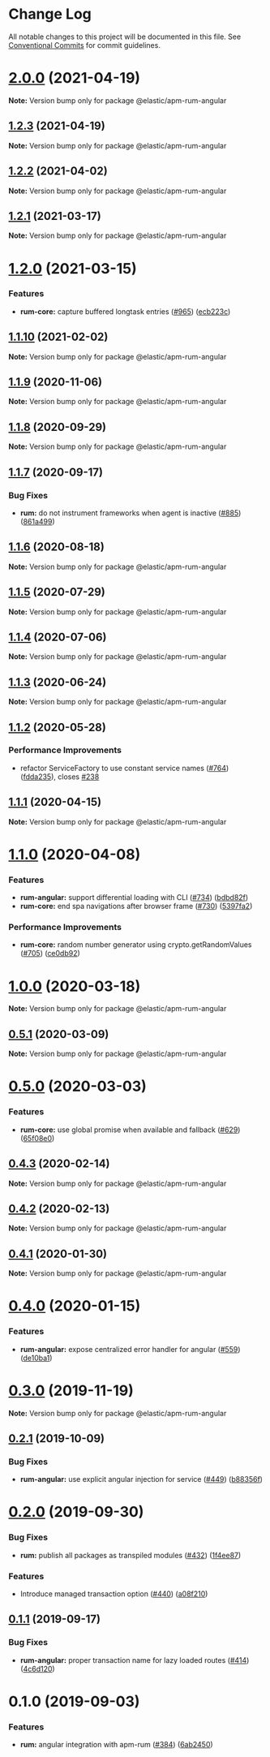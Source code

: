 # Change Log

All notable changes to this project will be documented in this file.
See [Conventional Commits](https://conventionalcommits.org) for commit guidelines.

# [2.0.0](https://github.com/elastic/apm-agent-rum-js/compare/@elastic/apm-rum-angular@1.2.3...@elastic/apm-rum-angular@2.0.0) (2021-04-19)

**Note:** Version bump only for package @elastic/apm-rum-angular





## [1.2.3](https://github.com/elastic/apm-agent-rum-js/compare/@elastic/apm-rum-angular@1.2.2...@elastic/apm-rum-angular@1.2.3) (2021-04-19)

**Note:** Version bump only for package @elastic/apm-rum-angular





## [1.2.2](https://github.com/elastic/apm-agent-rum-js/compare/@elastic/apm-rum-angular@1.2.1...@elastic/apm-rum-angular@1.2.2) (2021-04-02)

**Note:** Version bump only for package @elastic/apm-rum-angular





## [1.2.1](https://github.com/elastic/apm-agent-rum-js/compare/@elastic/apm-rum-angular@1.2.0...@elastic/apm-rum-angular@1.2.1) (2021-03-17)

**Note:** Version bump only for package @elastic/apm-rum-angular





# [1.2.0](https://github.com/elastic/apm-agent-rum-js/compare/@elastic/apm-rum-angular@1.1.10...@elastic/apm-rum-angular@1.2.0) (2021-03-15)


### Features

* **rum-core:** capture buffered longtask entries ([#965](https://github.com/elastic/apm-agent-rum-js/issues/965)) ([ecb223c](https://github.com/elastic/apm-agent-rum-js/commit/ecb223c95453bd57d3fc17a392acb96f80c138f4))





## [1.1.10](https://github.com/elastic/apm-agent-rum-js/compare/@elastic/apm-rum-angular@1.1.9...@elastic/apm-rum-angular@1.1.10) (2021-02-02)

**Note:** Version bump only for package @elastic/apm-rum-angular





## [1.1.9](https://github.com/elastic/apm-agent-rum-js/compare/@elastic/apm-rum-angular@1.1.8...@elastic/apm-rum-angular@1.1.9) (2020-11-06)

**Note:** Version bump only for package @elastic/apm-rum-angular





## [1.1.8](https://github.com/elastic/apm-agent-rum-js/compare/@elastic/apm-rum-angular@1.1.7...@elastic/apm-rum-angular@1.1.8) (2020-09-29)

**Note:** Version bump only for package @elastic/apm-rum-angular





## [1.1.7](https://github.com/elastic/apm-agent-rum-js/compare/@elastic/apm-rum-angular@1.1.6...@elastic/apm-rum-angular@1.1.7) (2020-09-17)


### Bug Fixes

* **rum:** do not instrument frameworks when agent is inactive ([#885](https://github.com/elastic/apm-agent-rum-js/issues/885)) ([861a499](https://github.com/elastic/apm-agent-rum-js/commit/861a499b0fa6f524e590a2e8368e8e1a2bbac684))





## [1.1.6](https://github.com/elastic/apm-agent-rum-js/compare/@elastic/apm-rum-angular@1.1.5...@elastic/apm-rum-angular@1.1.6) (2020-08-18)

**Note:** Version bump only for package @elastic/apm-rum-angular





## [1.1.5](https://github.com/elastic/apm-agent-rum-js/compare/@elastic/apm-rum-angular@1.1.4...@elastic/apm-rum-angular@1.1.5) (2020-07-29)

**Note:** Version bump only for package @elastic/apm-rum-angular





## [1.1.4](https://github.com/elastic/apm-agent-rum-js/compare/@elastic/apm-rum-angular@1.1.3...@elastic/apm-rum-angular@1.1.4) (2020-07-06)

**Note:** Version bump only for package @elastic/apm-rum-angular





## [1.1.3](https://github.com/elastic/apm-agent-rum-js/compare/@elastic/apm-rum-angular@1.1.2...@elastic/apm-rum-angular@1.1.3) (2020-06-24)

**Note:** Version bump only for package @elastic/apm-rum-angular





## [1.1.2](https://github.com/elastic/apm-agent-rum-js/compare/@elastic/apm-rum-angular@1.1.1...@elastic/apm-rum-angular@1.1.2) (2020-05-28)


### Performance Improvements

* refactor ServiceFactory to use constant service names ([#764](https://github.com/elastic/apm-agent-rum-js/issues/764)) ([fdda235](https://github.com/elastic/apm-agent-rum-js/commit/fdda23555b418166727d85f143e84a16079d83e6)), closes [#238](https://github.com/elastic/apm-agent-rum-js/issues/238)





## [1.1.1](https://github.com/elastic/apm-agent-rum-js/compare/@elastic/apm-rum-angular@1.1.0...@elastic/apm-rum-angular@1.1.1) (2020-04-15)

**Note:** Version bump only for package @elastic/apm-rum-angular





# [1.1.0](https://github.com/elastic/apm-agent-rum-js/compare/@elastic/apm-rum-angular@1.0.0...@elastic/apm-rum-angular@1.1.0) (2020-04-08)


### Features

* **rum-angular:** support differential loading with CLI ([#734](https://github.com/elastic/apm-agent-rum-js/issues/734)) ([bdbd82f](https://github.com/elastic/apm-agent-rum-js/commit/bdbd82f36759a5fc1d3e6ae3fea1e77e4a3d58de))
* **rum-core:** end spa navigations after browser frame ([#730](https://github.com/elastic/apm-agent-rum-js/issues/730)) ([5397fa2](https://github.com/elastic/apm-agent-rum-js/commit/5397fa22eb88c080f7a6d07ef5b89dfefc572fb3))


### Performance Improvements

* **rum-core:** random number generator using crypto.getRandomValues ([#705](https://github.com/elastic/apm-agent-rum-js/issues/705)) ([ce0db92](https://github.com/elastic/apm-agent-rum-js/commit/ce0db92d1ba057def0c81595340de4e9e59c4872))





# [1.0.0](https://github.com/elastic/apm-agent-rum-js/compare/@elastic/apm-rum-angular@0.5.1...@elastic/apm-rum-angular@1.0.0) (2020-03-18)

**Note:** Version bump only for package @elastic/apm-rum-angular





## [0.5.1](https://github.com/elastic/apm-agent-rum-js/compare/@elastic/apm-rum-angular@0.5.0...@elastic/apm-rum-angular@0.5.1) (2020-03-09)

**Note:** Version bump only for package @elastic/apm-rum-angular





# [0.5.0](https://github.com/elastic/apm-agent-rum-js/compare/@elastic/apm-rum-angular@0.4.3...@elastic/apm-rum-angular@0.5.0) (2020-03-03)


### Features

* **rum-core:** use global promise when available and fallback ([#629](https://github.com/elastic/apm-agent-rum-js/issues/629)) ([65f08e0](https://github.com/elastic/apm-agent-rum-js/commit/65f08e06d2819a5ba76f476d9a4bc1dfd7fe788b))





## [0.4.3](https://github.com/elastic/apm-agent-rum-js/compare/@elastic/apm-rum-angular@0.4.2...@elastic/apm-rum-angular@0.4.3) (2020-02-14)

**Note:** Version bump only for package @elastic/apm-rum-angular





## [0.4.2](https://github.com/elastic/apm-agent-rum-js/compare/@elastic/apm-rum-angular@0.4.1...@elastic/apm-rum-angular@0.4.2) (2020-02-13)

**Note:** Version bump only for package @elastic/apm-rum-angular





## [0.4.1](https://github.com/elastic/apm-agent-rum-js/compare/@elastic/apm-rum-angular@0.4.0...@elastic/apm-rum-angular@0.4.1) (2020-01-30)

**Note:** Version bump only for package @elastic/apm-rum-angular





# [0.4.0](https://github.com/elastic/apm-agent-rum-js/compare/@elastic/apm-rum-angular@0.3.0...@elastic/apm-rum-angular@0.4.0) (2020-01-15)


### Features

* **rum-angular:** expose centralized error handler for angular ([#559](https://github.com/elastic/apm-agent-rum-js/issues/559)) ([de10ba1](https://github.com/elastic/apm-agent-rum-js/commit/de10ba121901aa9b181713f8d761a5cb165d6fa6))





# [0.3.0](https://github.com/elastic/apm-agent-rum-js/compare/@elastic/apm-rum-angular@0.2.1...@elastic/apm-rum-angular@0.3.0) (2019-11-19)

**Note:** Version bump only for package @elastic/apm-rum-angular





## [0.2.1](https://github.com/elastic/apm-agent-rum-js/compare/@elastic/apm-rum-angular@0.2.0...@elastic/apm-rum-angular@0.2.1) (2019-10-09)


### Bug Fixes

* **rum-angular:** use explicit angular injection for service ([#449](https://github.com/elastic/apm-agent-rum-js/issues/449)) ([b88356f](https://github.com/elastic/apm-agent-rum-js/commit/b88356f))





# [0.2.0](https://github.com/elastic/apm-agent-rum-js/compare/@elastic/apm-rum-angular@0.1.1...@elastic/apm-rum-angular@0.2.0) (2019-09-30)


### Bug Fixes

* **rum:** publish all packages as transpiled modules ([#432](https://github.com/elastic/apm-agent-rum-js/issues/432)) ([1f4ee87](https://github.com/elastic/apm-agent-rum-js/commit/1f4ee87))


### Features

* Introduce managed transaction option ([#440](https://github.com/elastic/apm-agent-rum-js/issues/440)) ([a08f210](https://github.com/elastic/apm-agent-rum-js/commit/a08f210))





## [0.1.1](https://github.com/elastic/apm-agent-rum-js/compare/@elastic/apm-rum-angular@0.1.0...@elastic/apm-rum-angular@0.1.1) (2019-09-17)


### Bug Fixes

* **rum-angular:** proper transaction name for lazy loaded routes ([#414](https://github.com/elastic/apm-agent-rum-js/issues/414)) ([4c6d120](https://github.com/elastic/apm-agent-rum-js/commit/4c6d120))





# 0.1.0 (2019-09-03)


### Features

* **rum:** angular integration with apm-rum ([#384](https://github.com/elastic/apm-agent-rum-js/issues/384)) ([6ab2450](https://github.com/elastic/apm-agent-rum-js/commit/6ab2450))
